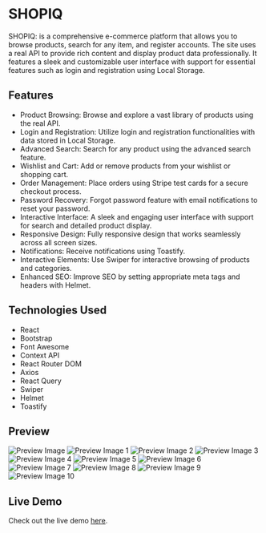 # SHOPIQ

SHOPIQ: is a comprehensive e-commerce platform that allows you to browse products, search for any item, and register accounts. The site uses a real API to provide rich content and display product data professionally. It features a sleek and customizable user interface with support for essential features such as login and registration using Local Storage.

## Features

- Product Browsing: Browse and explore a vast library of products using the real API.
- Login and Registration: Utilize login and registration functionalities with data stored in Local Storage.
- Advanced Search: Search for any product using the advanced search feature.
- Wishlist and Cart: Add or remove products from your wishlist or shopping cart.
- Order Management: Place orders using Stripe test cards for a secure checkout process.
- Password Recovery: Forgot password feature with email notifications to reset your password.
- Interactive Interface: A sleek and engaging user interface with support for search and detailed product display.
- Responsive Design: Fully responsive design that works seamlessly across all screen sizes.
- Notifications: Receive notifications using Toastify.
- Interactive Elements: Use Swiper for interactive browsing of products and categories.
- Enhanced SEO: Improve SEO by setting appropriate meta tags and headers with Helmet.

## Technologies Used

- React
- Bootstrap
- Font Awesome
- Context API
- React Router DOM
- Axios
- React Query
- Swiper
- Helmet
- Toastify

## Preview

![Preview Image](/preview/preview.jpeg)
![Preview Image 1](/preview/preview1.jpeg)
![Preview Image 2](/preview/preview2.jpeg)
![Preview Image 3](/preview/preview3.jpeg)
![Preview Image 4](/preview/preview4.jpeg)
![Preview Image 5](/preview/preview5.jpeg)
![Preview Image 6](/preview/preview6.jpeg)
![Preview Image 7](/preview/preview7.jpeg)
![Preview Image 8](/preview/preview8.jpeg)
![Preview Image 9](/preview/preview9.jpeg)
![Preview Image 10](/preview/preview10.jpeg)

## Live Demo

Check out the live demo [here](https://your-demo-link.com).
